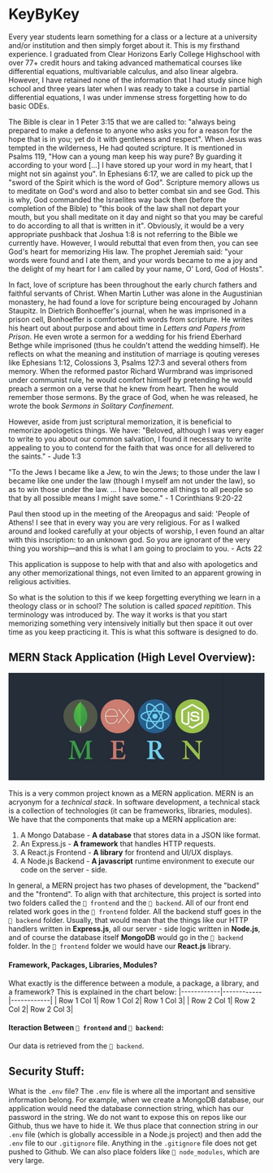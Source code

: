 # KeyByKey
Every year students learn something for a class or a lecture at a university and/or institution and then simply forget about it. This is my firsthand experience. I graduated from Clear Horizons Early College Highschool with over 77+ credit hours and taking advanced mathematical courses like differential equations, multivariable calculus, and also linear algebra. However, I have retained none of the information that I had study since high school and three years later when I was ready to take a course in partial differential equations, I was under immense stress forgetting how to do basic ODEs.

The Bible is clear in 1 Peter 3:15 that we are called to: "always being prepared to make a defense to anyone who asks you for a reason for the hope that is in you; yet do it with gentleness and respect". When Jesus was tempted in the wilderness, He had qouted scripture. It is mentioned in Psalms 119, "How can a young man keep his way pure? By guarding it according to your word [...] I have stored up your word in my heart, that I might not sin against you". In Ephesians 6:17, we are called to pick up the "sword of the Spirit which is the word of God". Scripture memory allows us to meditate on God's word and also to better combat sin and see God. This is why, God commanded the Israelites way back then (before the completion of the Bible) to "this book of the law shall not depart your mouth, but you shall meditate on it day and night so that you may be careful to do according to all that is written in it". Obviously, it would be a very appropriate pushback that Joshua 1:8 is not referring to the Bible we currently have. However, I would rebuttal that even from then, you can see God's heart for memorizing His law. The prophet Jeremiah said: "your words were found and I ate them, and your words became to me a joy and the delight of my heart for I am called by your name, O' Lord, God of Hosts".

In fact, love of scripture has been throughout the early church fathers and faithful servants of Christ. When Martin Luther was alone in the Augustinian monastery, he had found a love for scripture being encouraged by Johann Staupitz. In Dietrich Bonhoeffer's journal, when he was imprisoned in a prison cell, Bonhoeffer is comforted with words from scripture. He writes his heart out about purpose and about time in *Letters and Papers from Prison*. He even wrote a sermon for a wedding for his friend Eberhard Bethge while imprisoned (thus he couldn't attend the wedding himself). He reflects on what the meaning and institution of marriage is qouting vereses like Ephesians 1:12, Colossions 3, Psalms 127:3 and several others from memory. When the reformed pastor Richard Wurmbrand was imprisoned under communist rule, he would comfort himself by pretending he would preach a sermon on a verse that he knew from heart. Then he would remember those sermons. By the grace of God, when he was released, he wrote the book *Sermons in Solitary Confinement*.

However, aside from just scriptural memorization, it is beneficial to memorize apologetics things. We have: "Beloved, although I was very eager to write to you about our common salvation, I found it necessary to write appealing to you to contend for the faith that was once for all delivered to the saints." - Jude 1:3

"To the Jews I became like a Jew, to win the Jews; to those under the law I became like one under the law (though I myself am not under the law), so as to win those under the law. ... I have become all things to all people so that by all possible means I might save some." - 1 Corinthians 9:20-22

Paul then stood up in the meeting of the Areopagus and said: 'People of Athens! I see that in every way you are very religious. For as I walked around and looked carefully at your objects of worship, I even found an altar with this inscription: to an unknown god. So you are ignorant of the very thing you worship—and this is what I am going to proclaim to you. - Acts 22

This application is suppose to help with that and also with apologetics and any other memorizational things, not even limited to an apparent growing in religious activities.

So what is the solution to this if we keep forgetting everything we learn in a theology class or in school? The solution is called *spaced repitition*. This terminology was introduced by. The way it works is that you start memorizing something very intensively initially but then space it out over time as you keep practicing it. This is what this software is designed to do.

## MERN Stack Application (High Level Overview):
![Mern Stack Image](./frontend/public/MERN%20Logo.jpg)

This is a very common project known as a MERN application. MERN is an acryonym for a *technical stack*. In software development, a technical stack is a collection of technologies (it can be frameworks, libraries, modules). We have that the components that make up a MERN application are:
1. A Mongo Database - **A database** that stores data in a JSON like format.
2. An Express.js - **A framework** that handles HTTP requests. 
3. A React.js Frontend - **A library** for frontend and UI/UX displays.
4. A Node.js Backend - **A javascript** runtime environment to execute our code on the server - side. 

In general, a MERN project has two phases of development, the "backend" and the "frontend". To align with that architecture, this project is sorted into two folders called the `📁 frontend` and the `📁 backend`. All of our front end related work goes in the `📁 frontend` folder. All the backend stuff goes in the `📁 backend` folder. Usually, that would mean that the things like our HTTP handlers written in **Express.js**, all our server - side logic written in **Node.js**, and of course the database itself **MongoDB** would go in the `📁 backend` folder. In the `📁 frontend` folder we would have our **React.js** library.

#### Framework, Packages, Libraries, Modules?
What exactly is the difference between a module, a package, a library, and a framework? This is explained in the chart below:
|------------|------------|------------|
| Row 1 Col 1| Row 1 Col 2| Row 1 Col 3|
| Row 2 Col 1| Row 2 Col 2| Row 2 Col 3|

#### Iteraction Between `📁 frontend` and `📁 backend`:
Our data is retrieved from the `📁 backend`.

####

## Security Stuff:
What is the `.env` file? The `.env` file is where all the important and sensitive information belong. For example, when we create a MongoDB database, our application would need the database connection string, which has our password in the string. We do not want to expose this on repos like our Github, thus we have to hide it. We thus place that connection string in our `.env` file (which is globally accessible in a Node.js project) and then add the `.env` file to our `.gitignore` file. Anything in the `.gitignore` file does not get pushed to Github. We can also place folders like `📁 node_modules`, which are very large.